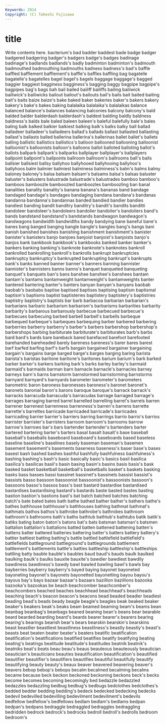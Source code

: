 ```yaml
---
Keywords: 2914 
Copyright: (C) Takeshi Fujisawa
---
```


# title

Write contents here.
bacterium's bad badder
baddest bade badge badger badgered badgering badger's badgers badge's badges
badinage badinage's badlands badlands's badly badminton badminton's badmouth badmouthed badmouthing
badmouths badness badness's bad's baffle baffled bafflement bafflement's baffle's baffles
baffling bag bagatelle bagatelle's bagatelles bagel bagel's bagels baggage baggage's
bagged baggier baggiest bagginess bagginess's bagging baggy bagpipe bagpipe's bagpipes
bag's bags bah bail bailed bailiff bailiffs bailing bailiwick bailiwick's
bailiwicks bailout bailout's bailouts bail's bails bait baited baiting bait's
baits baize baize's bake baked baker bakeries baker's bakers bakery
bakery's bake's bakes baking balalaika balalaika's balalaikas balance balanced balance's
balances balancing balconies balcony balcony's bald balded balder balderdash balderdash's
baldest balding baldly baldness baldness's balds bale baled baleen baleen's
baleful balefully bale's bales baling balk balked balkier balkiest balking
balk's balks balky ball ballad balladeer balladeer's balladeers ballad's ballads
ballast ballasted ballasting ballast's ballasts balled ballerina ballerina's ballerinas ballet
ballet's ballets balling ballistic ballistics ballistics's balloon ballooned ballooning balloonist
balloonist's balloonists balloon's balloons ballot balloted balloting ballot's ballots ballpark
ballpark's ballparks ballplayer ballplayer's ballplayers ballpoint ballpoint's ballpoints ballroom ballroom's
ballrooms ball's balls ballsier ballsiest ballsy ballyhoo ballyhooed ballyhooing ballyhoo's
ballyhoos balm balmier balmiest balminess balminess's balm's balms balmy baloney
baloney's balsa balsam balsam's balsams balsa's balsas baluster baluster's balusters
balustrade balustrade's balustrades bamboo bamboo's bamboos bamboozle bamboozled bamboozles bamboozling
ban banal banalities banality banality's banana banana's bananas band bandage
bandaged bandage's bandages bandaging bandana bandana's bandanas bandanna bandanna's bandannas
banded bandied bandier bandies bandiest banding bandit banditry banditry's bandit's
bandits banditti bandoleer bandoleer's bandoleers bandolier bandolier's bandoliers band's bands
bandstand bandstand's bandstands bandwagon bandwagon's bandwagons bandwidth bandwidths bandy bandying
bane baneful bane's banes bang banged banging bangle bangle's bangles
bang's bangs bani banish banished banishes banishing banishment banishment's banister
banister's banisters banjo banjoes banjoist banjoist's banjoists banjo's banjos bank
bankbook bankbook's bankbooks banked banker banker's bankers banking banking's banknote
banknote's banknotes bankroll bankrolled bankrolling bankroll's bankrolls bankrupt bankruptcies bankruptcy
bankruptcy's bankrupted bankrupting bankrupt's bankrupts bank's banks banned banner banner's
banners banning bannister bannister's bannisters banns banns's banquet banqueted banqueting
banquet's banquets ban's bans banshee banshee's banshees bantam bantam's bantams
bantamweight bantamweight's bantamweights banter bantered bantering banter's banters banyan banyan's
banyans baobab baobab's baobabs baptise baptised baptises baptising baptism baptismal
baptism's baptisms baptist baptisteries baptistery baptistery's baptistries baptistry baptistry's baptists
bar barb barbacoa barbarian barbarian's barbarians barbaric barbarism barbarism's barbarisms
barbarities barbarity barbarity's barbarous barbarously barbecue barbecued barbecue's barbecues barbecuing
barbed barbell barbell's barbells barbeque barbequed barbeque's barbeques barbequing barber
barbered barbering barberries barberry barberry's barber's barbers barbershop barbershop's barbershops
barbing barbiturate barbiturate's barbiturates barb's barbs bard bard's bards bare
bareback bared barefaced barefoot barefooted barehanded bareheaded barely bareness bareness's
barer bares barest barf barfed barfing barf's barfs bargain bargained
bargainer bargaining bargain's bargains barge barged barge's barges barging baring
barista barista's baristas baritone baritone's baritones barium barium's bark barked
barker barker's barkers barking bark's barks barley barley's barmaid barmaid's
barmaids barman barn barnacle barnacle's barnacles barney barneys barn's barns
barnstorm barnstormed barnstorming barnstorms barnyard barnyard's barnyards barometer barometer's barometers
barometric baron baroness baronesses baroness's baronet baronet's baronets baronial baron's
barons baroque baroque's barrack barrack's barracks barracuda barracuda's barracudas barrage
barraged barrage's barrages barraging barred barrel barrelled barrelling barrel's barrels
barren barrener barrenest barrenness barrenness's barren's barrens barrette barrette's barrettes
barricade barricaded barricade's barricades barricading barrier barrier's barriers barring barrings
barrio barrio's barrios barrister barrister's barristers barroom barroom's barrooms barrow
barrow's barrows bar's bars bartender bartender's bartenders barter bartered bartering
barter's barters basal basalt basalt's base baseball baseball's baseballs baseboard
baseboard's baseboards based baseless baseline baseline's baselines basely baseman baseman's
basemen basement basement's basements baseness baseness's baser base's bases basest
bash bashed bashes bashful bashfully bashfulness bashfulness's bashing bashing's bash's
basic basically basic's basics basil basilica basilica's basilicas basil's basin
basing basin's basins basis basis's bask basked basket basketball basketball's
basketballs basket's baskets basking basks bass basses bassi bassinet bassinet's
bassinets bassist bassist's bassists basso bassoon bassoonist bassoonist's bassoonists bassoon's
bassoons basso's bassos bass's bast bastard bastardise bastardised bastardises bastardising
bastard's bastards baste basted bastes basting bastion bastion's bastions bast's
bat batch batched batches batching batch's bate bated bates bath
bathe bathed bather bather's bathers bathe's bathes bathhouse bathhouse's bathhouses
bathing bathmat bathmat's bathmats bathos bathos's bathrobe bathrobe's bathrobes bathroom
bathroom's bathrooms bath's baths bathtub bathtub's bathtubs batik batik's batiks
bating baton baton's batons bat's bats batsman batsman's batsmen battalion
battalion's battalions batted batten battened battening batten's battens batter battered
batteries battering batter's batters battery battery's battier battiest batting batting's
battle battled battlefield battlefield's battlefields battleground battleground's battlegrounds battlement battlement's
battlements battle's battles battleship battleship's battleships battling batty bauble bauble's
baubles baud baud's bauds baulk baulked baulking baulk's baulks bauxite
bauxite's bawdier bawdiest bawdily bawdiness bawdiness's bawdy bawl bawled bawling
bawl's bawls bay bayberries bayberry bayberry's bayed baying bayonet bayoneted
bayoneting bayonet's bayonets bayonetted bayonetting bayou bayou's bayous bay's bays
bazaar bazaar's bazaars bazillion bazillions bazooka bazooka's bazookas be beach
beachcomber beachcomber's beachcombers beached beaches beachhead beachhead's beachheads beaching beach's
beacon beacon's beacons bead beaded beadier beadiest beading bead's beads
beady beagle beagle's beagles beak beaked beaker beaker's beakers beak's
beaks beam beamed beaming beam's beams bean beanbag beanbag's beanbags
beaned beaning bean's beans bear bearable beard bearded bearding beard's
beards bearer bearer's bearers bearing bearing's bearings bearish bear's bears
bearskin bearskin's bearskins beast beastlier beastliest beastliness beastliness's beastly beastly's
beast's beasts beat beaten beater beater's beaters beatific beatification beatification's
beatifications beatified beatifies beatify beatifying beating beating's beatings beatitude beatitude's
beatitudes beatnik beatnik's beatniks beat's beats beau beau's beaus beauteous
beauteously beautician beautician's beauticians beauties beautification beautification's beautified beautifier beautifier's
beautifiers beautifies beautiful beautifully beautify beautifying beauty beauty's beaux beaver
beavered beavering beaver's beavers bebop bebop's bebops becalm becalmed becalming
becalms became because beck beckon beckoned beckoning beckons beck's becks
become becomes becoming becomingly bed bedazzle bedazzled bedazzles bedazzling bedbug
bedbug's bedbugs bedclothes bedclothes's bedded bedder bedding bedding's bedeck bedecked
bedecking bedecks bedevil bedevilled bedevilling bedevilment bedevilment's bedevils bedfellow bedfellow's
bedfellows bedlam bedlam's bedlams bedpan bedpan's bedpans bedraggle bedraggled bedraggles
bedraggling bedridden bedrock bedrock's bedrocks bedroll bedroll's bedrolls bedroom bedroom's
